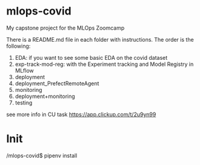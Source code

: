 # mlops-covid
My capstone project for the MLOps Zoomcamp


There is a README.md file in each folder with instructions.
The order is the following:
1) EDA: if you want to see some basic EDA on the covid dataset
2) exp-track-mod-reg: with the Experiment tracking and Model Registry in MLflow
3) deployment
4) deployment_PrefectRemoteAgent
5) monitoring
6) deployment+monitoring
7) testing

see more info in CU task https://app.clickup.com/t/2u9yn99

# Init
/mlops-covid$ pipenv install
